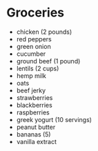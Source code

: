 # Groceries

- chicken (2 pounds)
- red peppers
- green onion
- cucumber
- ground beef (1 pound)
- lentils (2 cups)
- hemp milk
- oats
- beef jerky
- strawberries
- blackberries
- raspberries
- greek yogurt (10 servings)
- peanut butter
- bananas (5)
- vanilla extract
